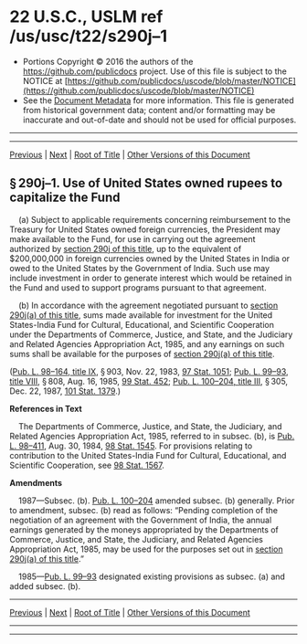 ---
---

# 22 U.S.C., USLM ref /us/usc/t22/s290j–1

* Portions Copyright © 2016 the authors of the https://github.com/publicdocs project.
  Use of this file is subject to the NOTICE at [https://github.com/publicdocs/uscode/blob/master/NOTICE](https://github.com/publicdocs/uscode/blob/master/NOTICE)
* See the [Document Metadata](././../../../../..//README.md) for more information.
  This file is generated from historical government data; content and/or formatting may be inaccurate and out-of-date and should not be used for official purposes.

----------
----------

[Previous](./../../../../..//us/usc/t22/ch7/schXXV/m__us_usc_t22_s290j.md) | [Next](./../../../../..//us/usc/t22/ch7/schXXVI/m__us_usc_t22_ch7_schXXVI.md) | [Root of Title](./../../../../../) | [Other Versions of this Document](https://publicdocs.github.io/go/links?ns=uslm&ref=%2Fus%2Fusc%2Ft22%2Fs290j%E2%80%931)

## § 290j–1. Use of United States owned rupees to capitalize the Fund

    (a) Subject to applicable requirements concerning reimbursement to the Treasury for United States owned foreign currencies, the President may make available to the Fund, for use in carrying out the agreement authorized by [section 290j of this title][/us/usc/t22/s290j], up to the equivalent of $200,000,000 in foreign currencies owned by the United States in India or owed to the United States by the Government of India. Such use may include investment in order to generate interest which would be retained in the Fund and used to support programs pursuant to that agreement.

    (b) In accordance with the agreement negotiated pursuant to [section 290j(a) of this title][/us/usc/t22/s290j/a], sums made available for investment for the United States-India Fund for Cultural, Educational, and Scientific Cooperation under the Departments of Commerce, Justice, and State, and the Judiciary and Related Agencies Appropriation Act, 1985, and any earnings on such sums shall be available for the purposes of [section 290j(a) of this title][/us/usc/t22/s290j/a].

([Pub. L. 98–164, title IX][/us/pl/98/164/tIX], § 903, Nov. 22, 1983, [97 Stat. 1051][/us/stat/97/1051]; [Pub. L. 99–93, title VIII][/us/pl/99/93/tVIII], § 808, Aug. 16, 1985, [99 Stat. 452][/us/stat/99/452]; [Pub. L. 100–204, title III][/us/pl/100/204/tIII], § 305, Dec. 22, 1987, [101 Stat. 1379][/us/stat/101/1379].)

 __References in Text__ 

    The Departments of Commerce, Justice, and State, the Judiciary, and Related Agencies Appropriation Act, 1985, referred to in subsec. (b), is [Pub. L. 98–411][/us/pl/98/411], Aug. 30, 1984, [98 Stat. 1545][/us/stat/98/1545]. For provisions relating to contribution to the United States-India Fund for Cultural, Educational, and Scientific Cooperation, see [98 Stat. 1567][/us/stat/98/1567].

 __Amendments__ 

    1987—Subsec. (b). [Pub. L. 100–204][/us/pl/100/204] amended subsec. (b) generally. Prior to amendment, subsec. (b) read as follows: “Pending completion of the negotiation of an agreement with the Government of India, the annual earnings generated by the moneys appropriated by the Departments of Commerce, Justice, and State, the Judiciary, and Related Agencies Appropriation Act, 1985, may be used for the purposes set out in [section 290j(a) of this title][/us/usc/t22/s290j/a].”

    1985—[Pub. L. 99–93][/us/pl/99/93] designated existing provisions as subsec. (a) and added subsec. (b).

----------

[Previous](./../../../../..//us/usc/t22/ch7/schXXV/m__us_usc_t22_s290j.md) | [Next](./../../../../..//us/usc/t22/ch7/schXXVI/m__us_usc_t22_ch7_schXXVI.md) | [Root of Title](./../../../../../) | [Other Versions of this Document](https://publicdocs.github.io/go/links?ns=uslm&ref=%2Fus%2Fusc%2Ft22%2Fs290j%E2%80%931)

----------
----------

[/us/usc/t22/s290j]: https://publicdocs.github.io/go/links?ns=uslm&ref=%2Fus%2Fusc%2Ft22%2Fs290j
[/us/usc/t22/s290j/a]: https://publicdocs.github.io/go/links?ns=uslm&ref=%2Fus%2Fusc%2Ft22%2Fs290j%2Fa
[/us/usc/t22/s290j/a]: https://publicdocs.github.io/go/links?ns=uslm&ref=%2Fus%2Fusc%2Ft22%2Fs290j%2Fa
[/us/pl/98/164/tIX]: https://publicdocs.github.io/go/links?ns=uslm&ref=%2Fus%2Fpl%2F98%2F164%2FtIX
[/us/stat/97/1051]: https://publicdocs.github.io/go/links?ns=uslm&ref=%2Fus%2Fstat%2F97%2F1051
[/us/pl/99/93/tVIII]: https://publicdocs.github.io/go/links?ns=uslm&ref=%2Fus%2Fpl%2F99%2F93%2FtVIII
[/us/stat/99/452]: https://publicdocs.github.io/go/links?ns=uslm&ref=%2Fus%2Fstat%2F99%2F452
[/us/pl/100/204/tIII]: https://publicdocs.github.io/go/links?ns=uslm&ref=%2Fus%2Fpl%2F100%2F204%2FtIII
[/us/stat/101/1379]: https://publicdocs.github.io/go/links?ns=uslm&ref=%2Fus%2Fstat%2F101%2F1379
[/us/pl/98/411]: https://publicdocs.github.io/go/links?ns=uslm&ref=%2Fus%2Fpl%2F98%2F411
[/us/stat/98/1545]: https://publicdocs.github.io/go/links?ns=uslm&ref=%2Fus%2Fstat%2F98%2F1545
[/us/stat/98/1567]: https://publicdocs.github.io/go/links?ns=uslm&ref=%2Fus%2Fstat%2F98%2F1567
[/us/pl/100/204]: https://publicdocs.github.io/go/links?ns=uslm&ref=%2Fus%2Fpl%2F100%2F204
[/us/usc/t22/s290j/a]: https://publicdocs.github.io/go/links?ns=uslm&ref=%2Fus%2Fusc%2Ft22%2Fs290j%2Fa
[/us/pl/99/93]: https://publicdocs.github.io/go/links?ns=uslm&ref=%2Fus%2Fpl%2F99%2F93


